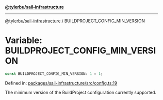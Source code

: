 [**@tylerbu/sail-infrastructure**](../README.md)

***

[@tylerbu/sail-infrastructure](../README.md) / BUILDPROJECT\_CONFIG\_MIN\_VERSION

# Variable: BUILDPROJECT\_CONFIG\_MIN\_VERSION

```ts
const BUILDPROJECT_CONFIG_MIN_VERSION: 1 = 1;
```

Defined in: [packages/sail-infrastructure/src/config.ts:19](https://github.com/microsoft/FluidFramework/blob/main/packages/sail-infrastructure/src/config.ts#L19)

The minimum version of the BuildProject configuration currently supported.
